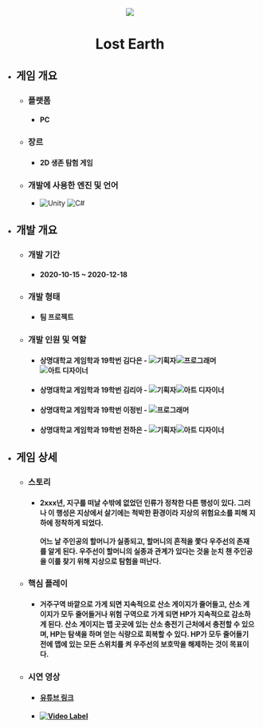 <p align="center"><img src="https://user-images.githubusercontent.com/69952837/178146309-58263c4f-5743-468f-8117-57cb7e735825.png"></p>

<div align="center">
  <H1>Lost Earth</H1>
</div>

+ ## **게임 개요**
  + ### 플랫폼
    + #### PC
  + ### 장르
    + #### 2D 생존 탐험 게임
  + ### 개발에 사용한 엔진 및 언어 
    + <img alt="Unity" src ="https://img.shields.io/badge/Unity-FFFFFF.svg?&style=for-the-badge&logo=Unity&logoColor=black"/> <img alt="C#" src ="https://img.shields.io/badge/C Sharp-239120.svg?&style=for-the-badge&logo=CSharp&logoColor=white"/>
+ ## **개발 개요**
  + ### 개발 기간
    + #### 2020-10-15 ~ 2020-12-18
  + ### 개발 형태
    + #### 팀 프로젝트
  + ### 개발 인원 및 역할
    + #### 상명대학교 게임학과 19학번 김다은 - <img alt="기획자" src ="https://img.shields.io/badge/기획자-2B579A.svg?&style=for-the-badge&logo=MicrosoftWord&logoColor=white"/><img alt="프로그래머" src ="https://img.shields.io/badge/서브 프로그래머-5C2D91.svg?&style=for-the-badge&logo=VisualStudio&logoColor=white"/><img alt="아트 디자이너" src ="https://img.shields.io/badge/서브 아트 디자이너-31A8FF.svg?&style=for-the-badge&logo=AdobePhotoshop&logoColor=black"/>
    + #### 상명대학교 게임학과 19학번 김리아 - <img alt="기획자" src ="https://img.shields.io/badge/기획자-2B579A.svg?&style=for-the-badge&logo=MicrosoftWord&logoColor=white"/><img alt="아트 디자이너" src ="https://img.shields.io/badge/서브 아트 디자이너-31A8FF.svg?&style=for-the-badge&logo=AdobePhotoshop&logoColor=black"/>
    + #### 상명대학교 게임학과 19학번 이정빈 - <img alt="프로그래머" src ="https://img.shields.io/badge/메인 프로그래머-5C2D91.svg?&style=for-the-badge&logo=VisualStudio&logoColor=white"/>
    + #### 상명대학교 게임학과 19학번 전하은 - <img alt="기획자" src ="https://img.shields.io/badge/기획자-2B579A.svg?&style=for-the-badge&logo=MicrosoftWord&logoColor=white"/><img alt="아트 디자이너" src ="https://img.shields.io/badge/메인 아트 디자이너-31A8FF.svg?&style=for-the-badge&logo=AdobePhotoshop&logoColor=black"/>
+ ## **게임 상세**
  + ### 스토리
    + #### 2xxx년, 지구를 떠날 수밖에 없었던 인류가 정착한 다른 행성이 있다. 그러나 이 행성은 지상에서 살기에는 척박한 환경이라 지상의 위험요소를 피해 지하에 정착하게 되었다. <br><br>어느 날 주인공의 할머니가 실종되고, 할머니의 흔적을 쫓다 우주선의 존재를 알게 된다. 우주선이 할머니의 실종과 관계가 있다는 것을 눈치 챈 주인공을 이를 찾기 위해 지상으로 탐험을 떠난다.
  + ### 핵심 플레이
    + #### 거주구역 바깥으로 가게 되면 지속적으로 산소 게이지가 줄어들고, 산소 게이지가 모두 줄어들거나 위험 구역으로 가게 되면 HP가 지속적으로 감소하게 된다. 산소 게이지는 맵 곳곳에 있는 산소 충전기 근처에서 충전할 수 있으며, HP는 탐색을 하며 얻는 식량으로 회복할 수 있다. HP가 모두 줄어들기 전에 맵에 있는 모든 스위치를 켜 우주선의 보호막을 해제하는 것이 목표이다.
  + ### 시연 영상
    + #### [유튜브 링크](https://youtu.be/MulhF-B_Bl0)
    + #### [![Video Label](https://user-images.githubusercontent.com/69952837/178146427-15f62fe3-1a2d-4359-8c48-f76a93310f81.PNG)](https://youtu.be/MulhF-B_Bl0)
